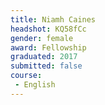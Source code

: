 ```yaml
---
title: Niamh Caines
headshot: KQ58fCc
gender: female
award: Fellowship
graduated: 2017
submitted: false
course:
 - English
---
```

